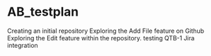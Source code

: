 # AB_testplan
Creating an initial repository
Exploring the Add File feature on Github
Exploring the Edit feature within the repository.
testing QTB-1 Jira integration
